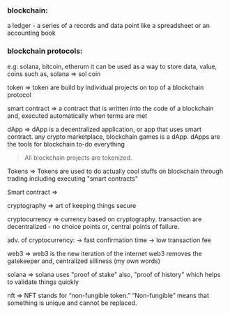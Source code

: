 ### blockchain:
a ledger - a series of a records and data point like a spreadsheet or an accounting book
### blockchain protocols:
e.g: solana, bitcoin, etherum
it can be used as a way to store data, value, coins such as,
solana => sol coin

token => token are build by individual projects on top of a blockchain protocol

smart contract => a contract that is written into the code of a blockchain and, executed automatically when terms are met

dApp => dApp is a decentralized application, or app that uses smart contract. any crypto marketplace, blockchain games is a dApp. dApps are the tools for blockchain to-do everything

> All blockchain projects are tokenized. 

Tokens => Tokens are used to do actually cool stuffs on blockchain through trading including executing "smart contracts"

Smart contract => 

cryptography => art of keeping things secure

cryptocurrency => currency based on cryptography. transaction are decentralized - no choice points or, central points of failure.

adv. of cryptocurrency:
-> fast confirmation time
-> low transaction fee

web3 => web3 is the new iteration of the internet
web3 removes the gatekeeper and, centralized silliness (my own words)

solana => solana uses "proof of stake" also, "proof of history" which helps to validate things quickly

nft =>
NFT stands for “non-fungible token.”
“Non-fungible” means that something is unique and cannot be replaced.